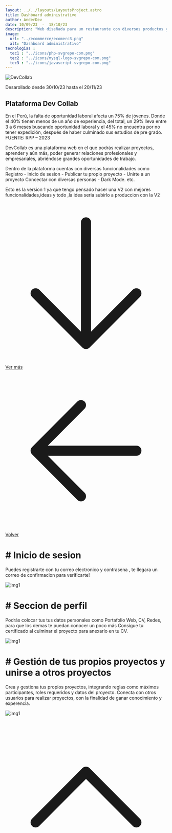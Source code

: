 ```yaml
---
layout: ../../layouts/LayoutsProject.astro
title: Dashboard administrativo
author: AnderDev
date: 10/09/23  -  18/10/23
description: "Web diseñada para un restaurante con diversos productos y un sistema de pedidos. Esta sistema se incluyó PHP, CSS3 y JavaScript, implemente AJAX para optimizar la carga de contenido. Además, gestioné la base de datos utilizando MySQL para garantizar la integridad de los datos y la funcionalidad del sitio."
image:
  url: "../ecommerce/ecomerc3.png"
  alt: "Dashboard administrativo"
tecnologias : 
  tec1 : "../icons/php-svgrepo-com.png"
  tec2 : "../icons/mysql-logo-svgrepo-com.png"
  tec3 : "../icons/javascript-svgrepo-com.png"
---
```



<img src="../devcollab/devwebp.webp" alt="DevCollab" class="w-40 mb-5" />
<p class="mb-5 text-sm text-gray-400">Desarollado desde 30/10/23 hasta el 20/11/23 </p>
<h2 class="text-4xl mb-5 font-bold  text-gray-200">Plataforma Dev Collab</h2>



<div class="pr-5">
En el Perú, la falta de oportunidad laboral afecta un 75% de jóvenes. Donde el 40% tienen menos de un año de experiencia, del total, un 29% lleva entre 3 a 6 meses buscando oportunidad laboral y el 45% no encuentra por no tener expedición, después de haber culminado sus estudios de pre grado. FUENTE: RPP – 2023
<p class="mt-3">
DevCollab es una plataforma web en el que podrás realizar proyectos, aprender y aún más, poder generar relaciones profesionales y empresariales, abriéndose grandes oportunidades de trabajo.
</p>

<p class="mt-3">
Dentro de la plataforma cuentas con diversas funcionalidades como Registro - Inicio de sesion  - Publicar tu propio proyecto - Unirte a un proyecto
Concectar con diversas personas - Dark Mode. etc.
</p>

<p class="mt-3">
Esto es la version 1 ya que tengo pensado hacer una V2 con mejores funcionalidades,ideas y todo ,la idea seria subirlo a produccion con la V2
</p>
<div class="flex gap-5">
<a  href="#content" class="btn btn-outline btn-primary mt-10 flex w-max">
<svg xmlns="http://www.w3.org/2000/svg" fill="none" viewBox="0 0 24 24" stroke-width="1.5" stroke="currentColor" class="w-6 h-6">
  <path stroke-linecap="round" stroke-linejoin="round" d="M19.5 13.5L12 21m0 0l-7.5-7.5M12 21V3" />
</svg>
Ver más</a>
<a  href="/Projects" class="btn btn-outline btn-primary mt-10 flex w-max">
<svg xmlns="http://www.w3.org/2000/svg" fill="none" viewBox="0 0 24 24" stroke-width="1.5" stroke="currentColor" class="w-6 h-6">
  <path stroke-linecap="round" stroke-linejoin="round" d="M19.5 12h-15m0 0l6.75 6.75M4.5 12l6.75-6.75" />
</svg>
Volver  </a>
</div>
</div>
    <div class="flex flex-col justify-center mb-20">
          <h1 class="text-2xl font-bold py-2 mt-5" id="content"># Inicio de sesion</h1>
          <div>
            <p class="mb-10 w-3/4">
              Puedes registrarte con tu correo electronico y contrasena , te llegara un correo de confirmacion para verificarte!
          </p>
          </div>
         <div class="max-2xl:w-full max-2xl:pr-5">
          <img src="../devcollab/img5.jpg" alt="img1" class="rounded-lg">
        </div>
          <h1 class="text-2xl font-bold py-2 mt-5"># Seccion de perfil</h1>
           <div>
            <p class="mb-10 w-3/4">
              Podrás colocar tus tus datos personales como Portafolio Web, CV, Redes, para que los demas te puedan conocer un poco más
              Consigue tu certificado al culminar el proyecto para anexarlo en tu CV.
          </p>
          </div>
         <div class="max-2xl:w-full max-2xl:pr-5">
          <img src="../devcollab/img1.jpg" alt="img1" class="rounded-lg">
          </div>
          <h1 class="text-2xl font-bold mt-5 mb-5"># Gestión de tus propios proyectos y unirse a otros proyectos</h1>
           <div>
            <p class="mb-10 w-3/4">
              Crea y gestiona tus propios proyectos, integrando reglas como máximos participantes, roles requeridos y datos del proyecto.
              Conecta con otros usuarios para realizar proyectos, con la finalidad de ganar conocimiento y experencia.
          </p>
          </div>
         <div class="max-2xl:w-full max-2xl:pr-5">
          <img src="../devcollab/img2.jpg" alt="img1" class="rounded-lg">
          </div>
    </div>
<a href="#home" class="btn btn-outline btn-primary mt-10 flex w-max mb-10 ml-auto mr-10 animate-bounce">
  <svg xmlns="http://www.w3.org/2000/svg" fill="none" viewBox="0 0 24 24" stroke-width="1.5" stroke="currentColor" class="w-6 h-6">
    <path stroke-linecap="round" stroke-linejoin="round" d="M4.5 15.75l7.5-7.5 7.5 7.5" />
  </svg>
</a>
